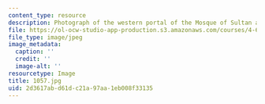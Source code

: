 ```yaml
---
content_type: resource
description: Photograph of the western portal of the Mosque of Sultan al-Zahir Baybars.
file: https://ol-ocw-studio-app-production.s3.amazonaws.com/courses/4-615-the-architecture-of-cairo-spring-2002/2d3617abd61dc21a97aa1eb008f33135_1057.jpg
file_type: image/jpeg
image_metadata:
  caption: ''
  credit: ''
  image-alt: ''
resourcetype: Image
title: 1057.jpg
uid: 2d3617ab-d61d-c21a-97aa-1eb008f33135
---
```

